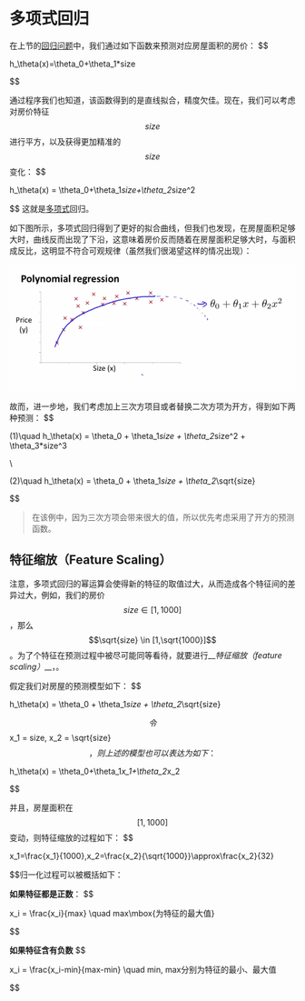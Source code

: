 # 多项式回归
在上节的[回归问题](https://yoyoyohamapi.gitbooks.io/mit-ml/content/%E7%BA%BF%E6%80%A7%E5%9B%9E%E5%BD%92/%E5%9B%9E%E5%BD%92%E9%97%AE%E9%A2%98/article.html)中，我们通过如下函数来预测对应房屋面积的房价：
$$

h_\theta(x)=\theta_0+\theta_1*size

$$

通过程序我们也知道，该函数得到的是直线拟合，精度欠佳。现在，我们可以考虑对房价特征$$size$$进行平方，以及获得更加精准的$$size$$变化：
$$

h_\theta(x) = \theta_0+\theta_1*size+\theta_2*size^2

$$
这就是[多项式](https://zh.wikipedia.org/wiki/%E5%A4%9A%E9%A0%85%E5%BC%8F)回归。

如下图所示，多项式回归得到了更好的拟合曲线，但我们也发现，在房屋面积足够大时，曲线反而出现了下沿，这意味着房价反而随着在房屋面积足够大时，与面积成反比，这明显不符合可观规律（虽然我们很渴望这样的情况出现）：

![多项式回归](../attachments/polynomial.png)

故而，进一步地，我们考虑加上三次方项目或者替换二次方项为开方，得到如下两种预测：
$$

(1)\quad h_\theta(x) = \theta_0 + \theta_1*size + \theta_2*size^2 + \theta_3*size^3 

\\

(2)\quad h_\theta(x) = \theta_0 + \theta_1*size + \theta_2*\sqrt{size}

$$

> 在该例中，因为三次方项会带来很大的值，所以优先考虑采用了开方的预测函数。

## 特征缩放（Feature Scaling）
注意，多项式回归的幂运算会使得新的特征的取值过大，从而造成各个特征间的差异过大，例如，我们的房价$$size\in [1,1000]$$，那么$$\sqrt{size} \in [1,\sqrt{1000}]$$。为了个特征在预测过程中被尽可能同等看待，就要进行__*特征缩放（feature scaling）*__，。

假定我们对房屋的预测模型如下：
$$

h_\theta(x) = \theta_0 + \theta_1*size + \theta_2*\sqrt{size}

$$
令$$x_1 = size, x_2 = \sqrt{size}$$，则上述的模型也可以表达为如下：
$$

h_\theta(x) = \theta_0+\theta_1*x_1+\theta_2*x_2

$$

并且，房屋面积在$$[1,1000]$$变动，则特征缩放的过程如下：
$$

x_1=\frac{x_1}{1000},x_2=\frac{x_2}{\sqrt{1000}}\approx\frac{x_2}{32}

$$归一化过程可以被概括如下：

__如果特征都是正数__：
$$

x_i = \frac{x_i}{max} \quad max\mbox{为特征的最大值}

$$

__如果特征含有负数__
$$

x_i = \frac{x_i-min}{max-min} \quad min, max分别为特征的最小、最大值

$$

